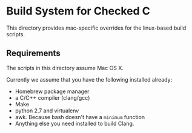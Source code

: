 # Build System for Checked C

This directory provides mac-specific overrides for the linux-based
build scripts.

## Requirements

The scripts in this directory assume Mac OS X.

Currently we assume that you have the following installed already:
- Homebrew package manager
- a C/C++ compiler (clang/gcc)
- Make
- python 2.7 and virtualenv
- awk. Because bash doesn't have a `minimum` function
- Anything else you need installed to build Clang.
